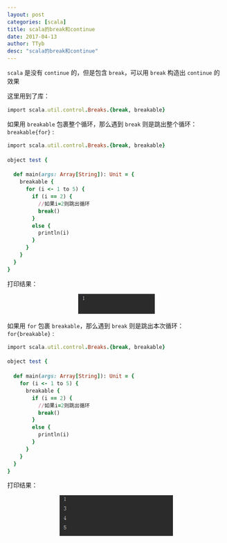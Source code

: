 ```yaml
---
layout: post
categories: [scala]
title: scala的break和continue
date: 2017-04-13
author: TTyb
desc: "scala的break和continue"
---
```


`scala` 是没有 `continue` 的，但是包含 `break`，可以用 `break` 构造出 `continue` 的效果

这里用到了库：

~~~ruby
import scala.util.control.Breaks.{break, breakable}
~~~

如果用 `breakable` 包裹整个循环，那么遇到 `break` 则是跳出整个循环：`breakable{for}` :

~~~ruby
import scala.util.control.Breaks.{break, breakable}

object test {

  def main(args: Array[String]): Unit = {
    breakable {
      for (i <- 1 to 5) {
        if (i == 2) {
          //如果i=2则跳出循环
          break()
        }
        else {
          println(i)
        }
      }
    }
  }
}
~~~
打印结果：

<p style="text-align:center"><img src="/static/postimage/scala/breakcontinue/996148-20170413142012126-563467794.png"/></p>

如果用 `for` 包裹 `breakable`，那么遇到 `break` 则是跳出本次循环：`for{breakable}` :

~~~ruby
import scala.util.control.Breaks.{break, breakable}

object test {

  def main(args: Array[String]): Unit = {
    for (i <- 1 to 5) {
      breakable {
        if (i == 2) {
          //如果i=2则跳出循环
          break()
        }
        else {
          println(i)
        }
      }
    }
  }
}

~~~

打印结果：

<p style="text-align:center"><img src="/static/postimage/scala/breakcontinue/996148-20170413141946205-10920181.png"/></p>